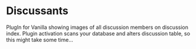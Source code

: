 Discussants
===========

PlugIn for Vanilla showing images of all discussion members on discussion index. Plugin activation scans your database and alters discussion table, so this might take some time...
